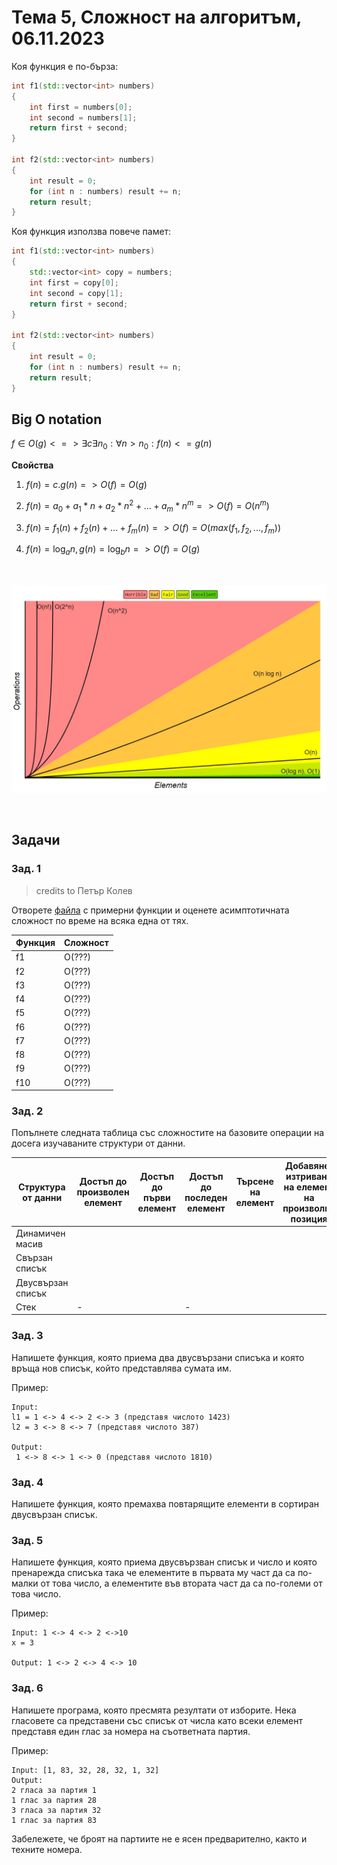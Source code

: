 # Тема 5, Сложност на алгоритъм, 06.11.2023

Коя функция е по-бърза:

```c++
int f1(std::vector<int> numbers)
{
    int first = numbers[0];
    int second = numbers[1];
    return first + second;
}

int f2(std::vector<int> numbers)
{
    int result = 0;
    for (int n : numbers) result += n;
    return result;
}
```

Коя функция използва повече памет:

```c++
int f1(std::vector<int> numbers)
{
    std::vector<int> copy = numbers;
    int first = copy[0];
    int second = copy[1];
    return first + second;
}

int f2(std::vector<int> numbers)
{
    int result = 0;
    for (int n : numbers) result += n;
    return result;
}
```

## Big O notation


$f \in O(g) <=> \exists c \exists n_0 : \forall n > n_0 : f(n) <= g(n)$

**Свойства**

1. $f(n) = c.g(n) => O(f) = O(g)$

2. $f(n) = a_0 + a_1 * n + a_2 * n^2 + ... + a_m * n ^ m => O(f) = O(n^m)$

3. $f(n) = f_1(n) + f_2(n) + ... + f_m(n) => O(f) = O(max(f_1, f_2, ..., f_m))$

4. $f(n) = {\log_a n}, g(n) = {\log_b n} => O(f) = O(g)$


<br/>

![Diagram](content/bigo-comparison.jpg)

<br/>

## Задачи

### Зад. 1

> credits to Петър Колев

Отворете [файла](./samples/functions.cpp) с примерни функции и оценете асимптотичната сложност по време на всяка една от тях.

| Функция      | Сложност |
| ----------- | ----------- |
| f1      | O(???)       |
| f2      | O(???)       |
| f3      | O(???)       |
| f4      | O(???)       |
| f5      | O(???)       |
| f6      | O(???)       |
| f7      | O(???)       |
| f8      | O(???)       |
| f9      | O(???)       |
| f10      | O(???)       |


### Зад. 2

Попълнете следната таблица със сложностите на базовите операции на досега изучаваните структури от данни.


| Структура от данни      | Достъп до произволен елемент | Достъп до първи елемент | Достъп до последен елемент | Търсене на елемент | Добавяне/изтриване на елемент на произволна позиция | Добавяне/изтриване на елемент в началото | Добавяне/изтриване на елемент в края | 
| ------------------- | ------ | ------ | ------ |  ----- |  ----- |  ---- |  ----- |
| Динамичен масив     |        |        |        |        |        |       |        |
| Свързан списък      |        |        |        |        |        |       |        |
| Двусвързан списък   |        |        |        |        |        |       |        |
| Стек                |   -    |        |   -    |        |        |   -   |    -   |



### Зад. 3

Напишете функция, която приема два двусвързани списъка и която връща нов списък, който представлява сумата им.

Пример:

```
Input: 
l1 = 1 <-> 4 <-> 2 <-> 3 (представя числото 1423)
l2 = 3 <-> 8 <-> 7 (представя числото 387)

Output:
 1 <-> 8 <-> 1 <-> 0 (представя числото 1810)
```

### Зад. 4

Напишете функция, която премахва повтарящите елементи в сортиран двусвързан списък.

### Зад. 5

Напишете функция, която приема двусвързван списък и число и която пренарежда списъка така че елементите в първата му част да са по-малки от това число, а елементите във втората част да са по-големи от това число.

Пример:

```
Input: 1 <-> 4 <-> 2 <->10 
x = 3

Output: 1 <-> 2 <-> 4 <-> 10
```

### Зад. 6

Напишете програма, която пресмята резултати от изборите. Нека гласовете са представени със списък от числа като всеки елемент представя един глас за номера на съответната партия.

Пример:

```
Input: [1, 83, 32, 28, 32, 1, 32]
Output:
2 гласа за партия 1
1 глас за партия 28
3 гласа за партия 32
1 глас за партия 83
```

Забележете, че броят на партиите не е ясен предварително, както и техните номера.